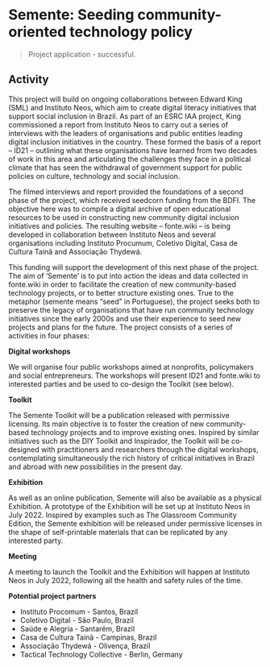 # Semente: Seeding community-oriented technology policy

> Project application - successful.

## Activity

This project will build on ongoing collaborations between Edward King (SML) and Instituto Neos, which aim to create digital literacy initiatives that support social inclusion in Brazil. As part of an ESRC IAA project, King commissioned a report from Instituto Neos to carry out a series of interviews with the leaders of organisations and public entities leading digital inclusion initiatives in the country. These formed the basis of a report – ID21  – outlining what these organisations have learned from two decades of work in this area and articulating the challenges they face in a political climate that has seen the withdrawal of government support for public policies on culture, technology and social inclusion. 

The filmed interviews and report provided the foundations of a second phase of the project, which received seedcorn funding from the BDFI. The objective here was to compile a digital archive of open educational resources to be used in constructing new community digital inclusion initiatives and policies. The resulting website – fonte.wiki – is being developed in collaboration between Instituto Neos and several organisations including Instituto Procumum, Coletivo Digital, Casa de Cultura Tainã and Associação Thydewá.

This funding will support the development of this next phase of the project. The aim of ‘Semente’ is to put into action the ideas and data collected in fonte.wiki in order to facilitate the creation of new community-based technology projects, or to better structure existing ones. True to the metaphor (semente means “seed” in Portuguese), the project seeks both to preserve the legacy of organisations that have run community technology initiatives since the early 2000s and use their experience to seed new projects and plans for the future. The project consists of a series of activities in four phases:

**Digital workshops**

We will organise four public workshops aimed at nonprofits, policymakers and social entrepreneurs. The workshops will present ID21 and fonte.wiki to interested parties and be used to co-design the Toolkit (see below).

**Toolkit**

The Semente Toolkit will be a publication released with permissive licensing. Its main objective is to foster the creation of new community-based technology projects and to improve existing ones. Inspired by similar initiatives such as the DIY Toolkit and Inspirador, the Toolkit will be co-designed with practitioners and researchers through the digital workshops, contemplating simultaneously the rich history of critical initiatives in Brazil and abroad with new possibilities in the present day.

**Exhibition**

As well as an online publication, Semente will also be available as a physical Exhibition. A prototype of the Exhibition will be set up at Instituto Neos in July 2022. Inspired by examples such as The Glassroom Community Edition, the Semente exhibition will be released under permissive licenses in the shape of self-printable materials that can be replicated by any interested party.

**Meeting**

A meeting to launch the Toolkit and the Exhibition will happen at Instituto Neos in July 2022, following all the health and safety rules of the time. 

**Potential project partners**


- Instituto Procomum - Santos, Brazil
- Coletivo Digital - São Paulo, Brazil
- Saúde e Alegria - Santarém, Brazil
- Casa de Cultura Tainã - Campinas, Brazil
- Associação Thydewá - Olivença, Brazil
- Tactical Technology Collective - Berlin, Germany

